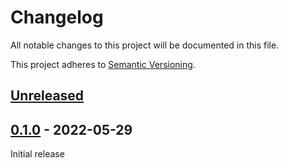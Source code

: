 # Changelog

All notable changes to this project will be documented in this file.

This project adheres to [Semantic Versioning](https://semver.org).

<!--
Note: In this file, do not use the hard wrap in the middle of a sentence for compatibility with GitHub comment style markdown rendering.
-->

## [Unreleased]

## [0.1.0] - 2022-05-29

Initial release

[Unreleased]: https://github.com/taiki-e/coverage-helper/compare/v0.1.0...HEAD
[0.1.0]: https://github.com/taiki-e/coverage-helper/releases/tag/v0.1.0
